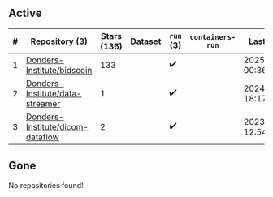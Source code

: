 ## Active
| # | Repository (3) | Stars (136) | Dataset | `run` (3) | `containers-run` | Last Modified |
| --- | --- | --- | --- | --- | --- | --- |
| 1 | [Donders-Institute/bidscoin](https://github.com/Donders-Institute/bidscoin) | 133 |  | :heavy_check_mark: |  | 2025-01-23 00:36:40+00:00 |
| 2 | [Donders-Institute/data-streamer](https://github.com/Donders-Institute/data-streamer) | 1 |  | :heavy_check_mark: |  | 2024-10-17 18:17:11+00:00 |
| 3 | [Donders-Institute/dicom-dataflow](https://github.com/Donders-Institute/dicom-dataflow) | 2 |  | :heavy_check_mark: |  | 2023-08-23 12:54:25+00:00 |

## Gone
No repositories found!
